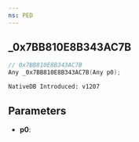 ```yaml
---
ns: PED
---
```

## _0x7BB810E8B343AC7B

```c
// 0x7BB810E8B343AC7B
Any _0x7BB810E8B343AC7B(Any p0);
```

```
NativeDB Introduced: v1207
```

## Parameters
* **p0**:
